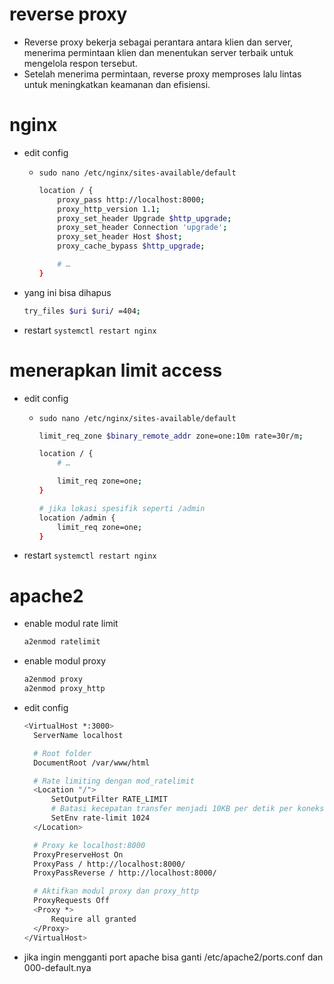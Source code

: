 # reverse proxy
- Reverse proxy bekerja sebagai perantara antara klien dan server, menerima permintaan klien dan menentukan server terbaik untuk mengelola respon tersebut. 
- Setelah menerima permintaan, reverse proxy memproses lalu lintas untuk meningkatkan keamanan dan efisiensi.

# nginx
- edit config
  - ```sudo nano /etc/nginx/sites-available/default```
    ```bash
    location / {
        proxy_pass http://localhost:8000;
        proxy_http_version 1.1;
        proxy_set_header Upgrade $http_upgrade;
        proxy_set_header Connection 'upgrade';
        proxy_set_header Host $host;
        proxy_cache_bypass $http_upgrade;
    
        # …
    }
    ```

- yang ini bisa dihapus
  ```bash
  try_files $uri $uri/ =404;
  ```

- restart
  ```systemctl restart nginx```

# menerapkan limit access
- edit config
  - ```sudo nano /etc/nginx/sites-available/default```
    ```bash
    limit_req_zone $binary_remote_addr zone=one:10m rate=30r/m;

    location / {    
        # …

        limit_req zone=one;
    }

    # jika lokasi spesifik seperti /admin
    location /admin {
        limit_req zone=one;
    }
    ```

- restart
  ```systemctl restart nginx```

# apache2
- enable modul rate limit
  ```bash
  a2enmod ratelimit
  ```
- enable modul proxy
  ```bash
  a2enmod proxy
  a2enmod proxy_http
  ```
- edit config
  ```bash
  <VirtualHost *:3000>
    ServerName localhost

    # Root folder
    DocumentRoot /var/www/html

    # Rate limiting dengan mod_ratelimit
    <Location "/">
        SetOutputFilter RATE_LIMIT
        # Batasi kecepatan transfer menjadi 10KB per detik per koneksi
        SetEnv rate-limit 1024
    </Location>

    # Proxy ke localhost:8000
    ProxyPreserveHost On
    ProxyPass / http://localhost:8000/
    ProxyPassReverse / http://localhost:8000/

    # Aktifkan modul proxy dan proxy_http
    ProxyRequests Off
    <Proxy *>
        Require all granted
    </Proxy>
  </VirtualHost>
  ```

- jika ingin mengganti port apache bisa ganti /etc/apache2/ports.conf dan 000-default.nya